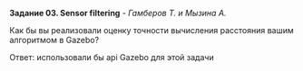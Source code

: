 **Задание 03. Sensor filtering** - *Гамберов Т. и Мызина А.*

Как бы вы реализовали оценку точности вычисления расстояния вашим алгоритмом в Gazebo?

Ответ: использовали бы api Gazebo для этой задачи
